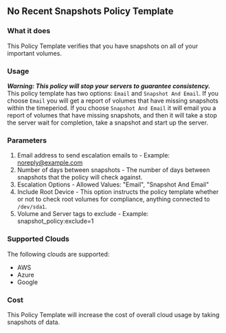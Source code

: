 ## No Recent Snapshots Policy Template

### What it does
This Policy Template verifies that you have snapshots on all of your important volumes. 

### Usage
**_Warning: This policy will stop your servers to guarantee consistency._**
This policy template has two options: `Email` and `Snapshot And Email`. If you choose `Email` you will get a report of volumes that have missing snapshots within the timeperiod.
If you choose `Snapshot And Email` it will email you a report of volumes that have missing snapshots, and then it will take a stop the server wait for completion, take a snapshot and
start up the server. 


### Parameters
1. Email address to send escalation emails to - Example: noreply@example.com
2. Number of days between snapshots - The number of days between snapshots that the policy will check against. 
3. Escalation Options - Allowed Values: "Email", "Snapshot And Email"
4. Include Root Device - This option instructs the policy template whether or not to check root volumes for compliance, anything connected to `/dev/sda1`. 
5. Volume and Server tags to exclude -  Example: snapshot_policy:exclude=1

### Supported Clouds
The following clouds are supported:
- AWS
- Azure
- Google

### Cost
This Policy Template will increase the cost of overall cloud usage by taking snapshots of data. 